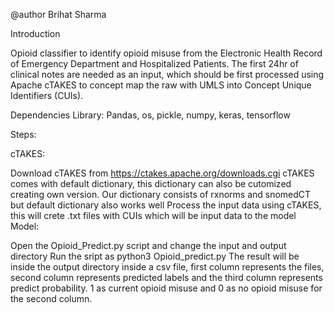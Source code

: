 @author Brihat Sharma

Introduction

Opioid classifier to identify opioid misuse from the Electronic Health Record of Emergency Department and Hospitalized Patients. The first 24hr of clinical notes are needed as an input, which should be first processed using Apache cTAKES to concept map the raw with UMLS into Concept Unique Identifiers (CUIs).

Dependencies Library: Pandas, os, pickle, numpy, keras, tensorflow

Steps:

cTAKES:

Download cTAKES from https://ctakes.apache.org/downloads.cgi
cTAKES comes with default dictionary, this dictionary can also be cutomized creating own version. Our dictionary consists of rxnorms and snomedCT but default dictionary also works well
Process the input data using cTAKES, this will crete .txt files with CUIs which will be input data to the model
Model:

Open the Opioid_Predict.py script and change the input and output directory
Run the sript as python3 Opioid_predict.py
The result will be inside the output directory inside a csv file, first column represents the files, second column represents predicted labels and the third column represents predict probability. 1 as current opioid misuse and 0 as no opioid misuse for the second column.
